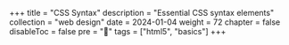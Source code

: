 +++
title = "CSS Syntax"
description = "Essential CSS syntax elements"
collection = "web design"
date =  2024-01-04
weight = 72
chapter = false
disableToc = false
pre = "<b>📜</b>"
tags = ["html5", "basics"]
+++